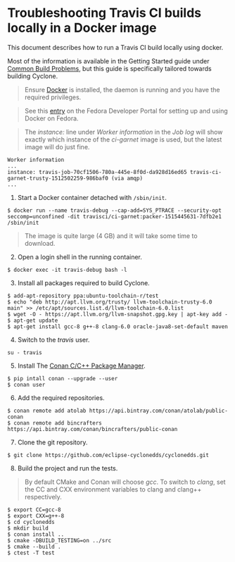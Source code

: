 # Troubleshooting Travis CI builds locally in a Docker image

This document describes how to run a Travis CI build locally using docker.

Most of the information is available in the Getting Started guide under
[Common Build Problems](https://docs.travis-ci.com/user/common-build-problems/#running-a-container-based-docker-image-locally),
but this guide is specifically tailored towards building Cyclone.

> Ensure [Docker](https://www.docker.com/) is installed, the daemon is running
> and you have the required privileges.

> See this [entry](https://developer.fedoraproject.org/tools/docker/about.html)
> on the Fedora Developer Portal for setting up and using Docker on Fedora.

> The *instance:* line under *Worker information* in the *Job log* will show
> exactly which instance of the *ci-garnet* image is used, but the latest image
> will do just fine.

```
Worker information
...
instance: travis-job-70cf1506-780a-445e-8f0d-da928d16ed65 travis-ci-garnet-trusty-1512502259-986baf0 (via amqp)
...
```

1. Start a Docker container detached with `/sbin/init`.

 ```
$ docker run --name travis-debug --cap-add=SYS_PTRACE --security-opt seccomp=unconfined -dit travisci/ci-garnet:packer-1515445631-7dfb2e1 /sbin/init
```

 > The image is quite large (4 GB) and it will take some time to download.

2. Open a login shell in the running container.

 ```
$ docker exec -it travis-debug bash -l
```

3. Install all packages required to build Cyclone.

 ```
$ add-apt-repository ppa:ubuntu-toolchain-r/test
$ echo "deb http://apt.llvm.org/trusty/ llvm-toolchain-trusty-6.0 main" >> /etc/apt/sources.list.d/llvm-toolchain-6.0.list
$ wget -O - https://apt.llvm.org/llvm-snapshot.gpg.key | apt-key add -
$ apt-get update
$ apt-get install gcc-8 g++-8 clang-6.0 oracle-java8-set-default maven
```

4. Switch to the *travis* user.

 ```
su - travis
```

5. Install The [Conan C/C++ Package Manager](https://conan.io).

 ```
$ pip intall conan --upgrade --user
$ conan user
```

6. Add the required repositories.

 ```
$ conan remote add atolab https://api.bintray.com/conan/atolab/public-conan
$ conan remote add bincrafters https://api.bintray.com/conan/bincrafters/public-conan
```

7. Clone the git repository.

 ```
$ git clone https://github.com/eclipse-cyclonedds/cyclonedds.git
```

8. Build the project and run the tests.

 > By default CMake and Conan will choose *gcc*. To switch to *clang*, set the
 > CC and CXX environment variables to clang and clang++ respectively.

 ```
$ export CC=gcc-8
$ export CXX=g++-8
$ cd cyclonedds
$ mkdir build
$ conan install ..
$ cmake -DBUILD_TESTING=on ../src
$ cmake --build .
$ ctest -T test
```
